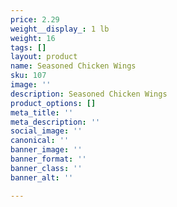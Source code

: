 ```yaml
---
price: 2.29
weight__display_: 1 lb
weight: 16
tags: []
layout: product
name: Seasoned Chicken Wings
sku: 107
image: ''
description: Seasoned Chicken Wings
product_options: []
meta_title: ''
meta_description: ''
social_image: ''
canonical: ''
banner_image: ''
banner_format: ''
banner_class: ''
banner_alt: ''

---
```


